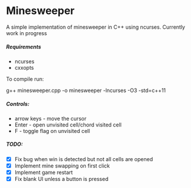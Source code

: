 # Minesweeper

A simple implementation of minesweeper in C++ using ncurses. Currently work in progress

##### Requirements

* ncurses
* cxxopts

To compile run: 

g++ minesweeper.cpp -o minesweeper -lncurses -O3 -std=c++11

##### Controls:

* arrow keys - move the cursor
* Enter - open unvisited cell/chord visited cell
* F - toggle flag on unvisited cell

##### TODO:

- [x] Fix bug when win is detected but not all cells are opened
- [x] Implement mine swapping on first click
- [x] Implement game restart
- [x] Fix blank UI unless a button is pressed
